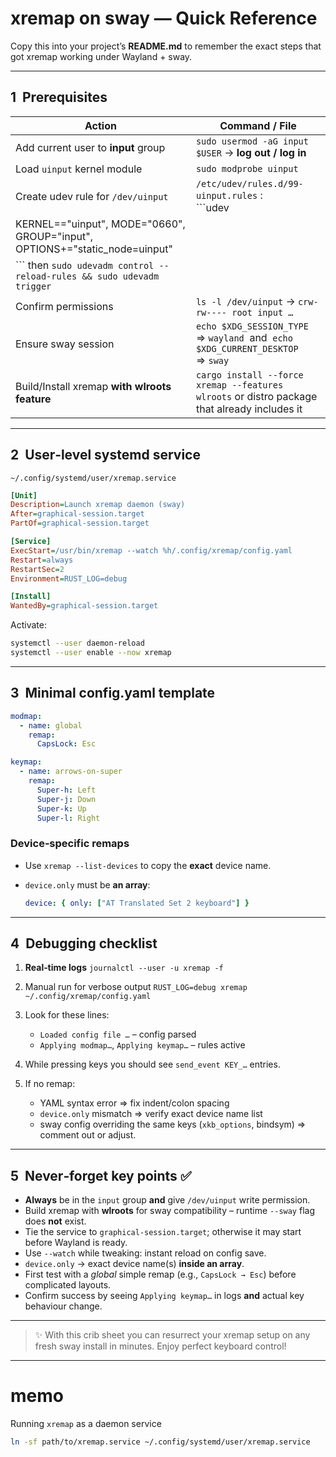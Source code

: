# xremap on **sway** — Quick Reference

Copy this into your project’s **README.md** to remember the exact steps that got xremap working under Wayland + sway.

---

## 1  Prerequisites

| Action                                                                       | Command / File                                                                               |
| ---------------------------------------------------------------------------- | -------------------------------------------------------------------------------------------- |
| Add current user to **input** group                                          | `sudo usermod -aG input $USER` → **log out / log in**                                        |
| Load `uinput` kernel module                                                  | `sudo modprobe uinput`                                                                       |
| Create udev rule for `/dev/uinput`                                           | `/etc/udev/rules.d/99-uinput.rules` :<br>\`\`\`udev                                          |
| KERNEL=="uinput", MODE="0660", GROUP="input", OPTIONS+="static\_node=uinput" |                                                                                              |
| \`\`\` then `sudo udevadm control --reload-rules && sudo udevadm trigger`    |                                                                                              |
| Confirm permissions                                                          | `ls -l /dev/uinput` → `crw-rw---- root input …`                                              |
| Ensure sway session                                                          | `echo $XDG_SESSION_TYPE` ⇒ `wayland`  and  `echo $XDG_CURRENT_DESKTOP` ⇒ `sway`              |
| Build/Install xremap **with wlroots feature**                                | `cargo install --force xremap --features wlroots` or distro package that already includes it |

---

## 2  User‑level systemd service

`~/.config/systemd/user/xremap.service`

```ini
[Unit]
Description=Launch xremap daemon (sway)
After=graphical-session.target
PartOf=graphical-session.target

[Service]
ExecStart=/usr/bin/xremap --watch %h/.config/xremap/config.yaml
Restart=always
RestartSec=2
Environment=RUST_LOG=debug

[Install]
WantedBy=graphical-session.target
```

Activate:

```bash
systemctl --user daemon-reload
systemctl --user enable --now xremap
```

---

## 3  Minimal **config.yaml** template

```yaml
modmap:
  - name: global
    remap:
      CapsLock: Esc

keymap:
  - name: arrows-on-super
    remap:
      Super-h: Left
      Super-j: Down
      Super-k: Up
      Super-l: Right
```

### Device‑specific remaps

* Use `xremap --list-devices` to copy the **exact** device name.
* `device.only` must be **an array**:

  ```yaml
  device: { only: ["AT Translated Set 2 keyboard"] }
  ```

---

## 4  Debugging checklist

1. **Real‑time logs**
   `journalctl --user -u xremap -f`
2. Manual run for verbose output
   `RUST_LOG=debug xremap ~/.config/xremap/config.yaml`
3. Look for these lines:

   * `Loaded config file …` – config parsed
   * `Applying modmap…`, `Applying keymap…` – rules active
4. While pressing keys you should see `send_event KEY_…` entries.
5. If no remap:

   * YAML syntax error ⇒ fix indent/colon spacing
   * `device.only` mismatch ⇒ verify exact device name list
   * sway config overriding the same keys (`xkb_options`, bindsym) ⇒ comment out or adjust.

---

## 5  Never‑forget key points ✅

* **Always** be in the `input` group **and** give `/dev/uinput` write permission.
* Build xremap with **wlroots** for sway compatibility – runtime `--sway` flag does **not** exist.
* Tie the service to `graphical-session.target`; otherwise it may start before Wayland is ready.
* Use `--watch` while tweaking: instant reload on config save.
* `device.only` → exact device name(s) **inside an array**.
* First test with a *global* simple remap (e.g., `CapsLock → Esc`) before complicated layouts.
* Confirm success by seeing `Applying keymap…` in logs **and** actual key behaviour change.

---

> ✨ With this crib sheet you can resurrect your xremap setup on any fresh sway install in minutes. Enjoy perfect keyboard control!


---
# memo
Running `xremap` as a daemon service

```bash
ln -sf path/to/xremap.service ~/.config/systemd/user/xremap.service
```


